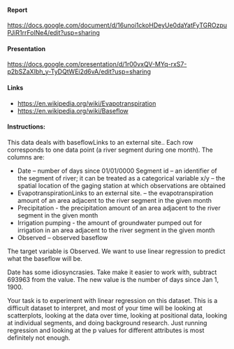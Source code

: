 #### Report
https://docs.google.com/document/d/16unoi1ckoHDeyUe0daYatFyTGROzpuPJiR1rrFolNe4/edit?usp=sharing

#### Presentation
https://docs.google.com/presentation/d/1r00vxQV-MYq-rxS7-p2bSZaXIbh_y-TyDQtWEi2d6vA/edit?usp=sharing

#### Links
- https://en.wikipedia.org/wiki/Evapotranspiration
- https://en.wikipedia.org/wiki/Baseflow


#### Instructions:
This data deals with baseflowLinks to an external site.. Each row corresponds to one data point (a river segment during one month). The columns are:

- Date – number of days since 01/01/0000
Segment id – an identifier of the segment of river; it can be treated as a categorical variable
x/y – the spatial location of the gaging station at which observations are obtained
- EvapotranspirationLinks to an external site. – the evapotranspiration amount of an area adjacent to the river segment in the given month
- Precipitation - the precipitation amount of an area adjacent to the river segment in the given month
- Irrigation pumping - the amount of groundwater pumped out for irrigation in an area adjacent to the river segment in the given month
- Observed – observed baseflow

The target variable is Observed. We want to use linear regression to predict what the baseflow will be.

Date has some idiosyncrasies. Take make it easier to work with, subtract 693963 from the value. The new value is the number of days since Jan 1, 1900.

Your task is to experiment with linear regression on this dataset. This is a difficult dataset to interpret, and most of your time will be looking at scatterplots, looking at the data over time, looking at positional data, looking at individual segments, and doing background research. Just running regression and looking at the p values for different attributes is most definitely not enough.